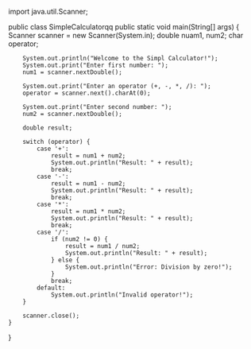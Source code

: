 import java.util.Scanner;

public class SimpleCalculatorqq 
    public static void main(String[] args) {
        Scanner scanner = new Scanner(System.in);
        double nuam1, num2;
        char operator;

        System.out.println("Welcome to the Simpl Calculator!");
        System.out.print("Enter first number: ");
        num1 = scanner.nextDouble();

        System.out.print("Enter an operator (+, -, *, /): ");
        operator = scanner.next().charAt(0);

        System.out.print("Enter second number: ");
        num2 = scanner.nextDouble();

        double result;

        switch (operator) {
            case '+':
                result = num1 + num2;
                System.out.println("Result: " + result);
                break;
            case '-':
                result = num1 - num2;
                System.out.println("Result: " + result);
                break;
            case '*':
                result = num1 * num2;
                System.out.println("Result: " + result);
                break;
            case '/':
                if (num2 != 0) {
                    result = num1 / num2;
                    System.out.println("Result: " + result);
                } else {
                    System.out.println("Error: Division by zero!");
                }
                break;
            default:
                System.out.println("Invalid operator!");
        }

        scanner.close();
    }
}

